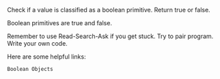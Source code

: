 Check if a value is classified as a boolean primitive. Return true or false.

Boolean primitives are true and false.

Remember to use Read-Search-Ask if you get stuck. Try to pair program. Write your own code.

Here are some helpful links:

    Boolean Objects
